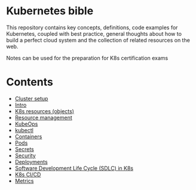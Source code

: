 Kubernetes bible
=================

This repository contains key concepts, definitions, code examples for Kubernetes, coupled with best practice,
general thoughts about how to build a perfect cloud system and the collection of related resources on the web.

Notes can be used for the preparation for K8s certification exams

# Contents

* [Cluster setup](./main/00-cluster-setup.md)
* [Intro](./main/01-intro.md)
* [K8s resources (objects)](./main/02-objects.md)
* [Resource management](./main/03-resource-management.md)
* [KubeOps](./main/04-kubeops.md)
* [kubectl](./main/05-kubectl.md)
* [Containers](./main/06-containers.md)
* [Pods](./main/07-pods.md)
* [Secrets](./main/08-secrets.md)
* [Security](./main/09-security.md)
* [Deployments](./main/10-deployments.md)
* [Software Development Life Cycle (SDLC) in K8s](./main/11-development-lifecycle.md)
* [K8s CI/CD](./main/12-k8s-cicd.md)
* [Metrics](./main/13-metrics.md)


